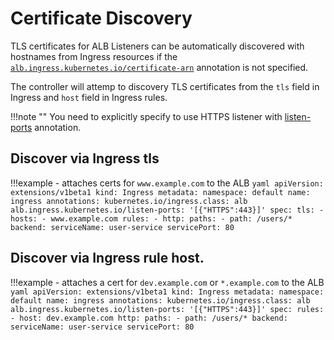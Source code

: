 # Certificate Discovery
TLS certificates for ALB Listeners can be automatically discovered with hostnames from Ingress resources if the [`alb.ingress.kubernetes.io/certificate-arn`](annotations.md#certificate-arn) annotation is not specified.

The controller will attemp to discovery TLS certificates from the `tls` field in Ingress and `host` field in Ingress rules.

!!!note ""
    You need to explicitly specify to use HTTPS listener with [listen-ports](annotations.md#listen-ports) annotation.

## Discover via Ingress tls

!!!example
        - attaches certs for `www.example.com` to the ALB
            ```yaml
            apiVersion: extensions/v1beta1
            kind: Ingress
            metadata:
            namespace: default
            name: ingress
            annotations:
              kubernetes.io/ingress.class: alb
              alb.ingress.kubernetes.io/listen-ports: '[{"HTTPS":443}]'
            spec:
              tls:
              - hosts:
                - www.example.com
              rules:
              - http:
                  paths:
                  - path: /users/*
                    backend:
                      serviceName: user-service
                      servicePort: 80
            ```


## Discover via Ingress rule host.

!!!example
        - attaches a cert for `dev.example.com` or `*.example.com` to the ALB
            ```yaml
            apiVersion: extensions/v1beta1
            kind: Ingress
            metadata:
            namespace: default
            name: ingress
            annotations:
              kubernetes.io/ingress.class: alb
              alb.ingress.kubernetes.io/listen-ports: '[{"HTTPS":443}]'
            spec:
            rules:
            - host: dev.example.com
              http:
                paths:
                - path: /users/*
                backend:
                  serviceName: user-service
                  servicePort: 80
            ```
